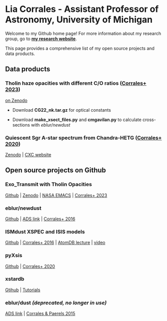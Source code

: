 # Lia Corrales - Assistant Professor of Astronomy, University of Michigan

Welcome to my Github home page! For more information about my research group, go to [**my research website**](https://sites.lsa.umich.edu/liacorrales/).

This page provides a comprehensive list of my open source projects and data products.

## Data products

### Tholin haze opacities with different C/O ratios ([Corrales+ 2023](https://ui.adsabs.harvard.edu/abs/2023ApJ...943L..26C/abstract))

[on Zenodo](https://zenodo.org/records/7500026)

- Download **CG22_nk.tar.gz** for optical constants

- Download **make_xsect_files.py** and **cmgavilan.py** to calculate cross-sections with *eblur/newdust*

### Quiescent Sgr A-star spectrum from Chandra-HETG ([Corrales+ 2020](https://ui.adsabs.harvard.edu/abs/2020ApJ...891...71C/abstract))

[Zenodo](https://zenodo.org/records/3671413) | [CXC website](https://cxc.cfa.harvard.edu/cda/Contrib/2020/CORR1/)

## Open source projects on Github

### Exo_Transmit with Tholin Opacities

[Github](https://github.com/eblur/Exo_Transmit/tree/expand-on-teal) | [Zenodo](https://zenodo.org/records/7500026) | [NASA EMACS](https://emac.gsfc.nasa.gov?cid=2310-004) | [Corrales+ 2023](https://ui.adsabs.harvard.edu/abs/2023ApJ...943L..26C/abstract)

### eblur/newdust

[Github](https://github.com/eblur/newdust) | [ADS link](https://ui.adsabs.harvard.edu/abs/2023zndo...7500048C/abstract) | [Corrales+ 2016](https://ui.adsabs.harvard.edu/abs/2016MNRAS.458.1345C/abstract)

### ISMdust XSPEC and ISIS models

[Github](https://github.com/eblur/ismdust) | [Corrales+ 2016](https://ui.adsabs.harvard.edu/abs/2016MNRAS.458.1345C/abstract) | [AtomDB lecture](https://zenodo.org/records/3973086) | [video](https://youtu.be/FjMQa2ZWZuo)

### pyXsis

[Github](https://github.com/eblur/pyxsis) | [Corrales+ 2020](https://ui.adsabs.harvard.edu/abs/2020ApJ...891...71C/abstract)

### xstardb

[Gtihub](https://github.com/eblur/xstardb) | [Tutorials](https://github.com/eblur/xstardb-tutorials)

### eblur/dust *(deprecated, no longer in use)*

[ADS link](https://ui.adsabs.harvard.edu/abs/2016pyas.confE..12C/abstract) | [Corrales & Paerels 2015](https://ui.adsabs.harvard.edu/abs/2015MNRAS.453.1121C/abstract)
